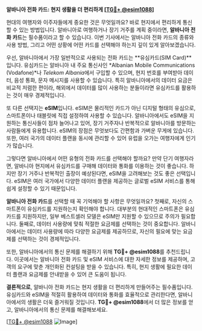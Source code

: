 **알바니아 전화 카드: 현지 생활을 더 편리하게 [[TG💪+ @esim1088](https://t.me/s/esim1088)]**

현대의 여행자와 이주자들에게 중요한 것은 무엇일까요? 바로 현지에서 편리하게 통신할 수 있는 방법입니다. 알바니아로 여행하거나 장기 거주를 계획 중이라면, **알바니아 전화 카드**는 필수품이라고 할 수 있습니다. 이번 기사에서는 알바니아 전화 카드의 종류와 사용 방법, 그리고 어떤 상황에 어떤 카드를 선택해야 하는지 깊이 있게 알아보겠습니다.

우선, 알바니아에서 가장 일반적으로 사용되는 전화 카드는 **유심카드(SIM Card)**입니다. 유심카드는 알바니아 내 주요 통신사인 *Albanian Mobile Communications (Vodafone)*나 *Telekom Albania*에서 구입할 수 있으며, 현지 번호를 부여받아 데이터, 음성 통화, 문자 메시지를 사용할 수 있습니다. 특히 알바니아에서의 데이터 요금은 비교적 저렴한 편이라, 해외에서 데이터를 많이 사용하는 분들이라면 유심카드를 활용하는 것이 매우 경제적입니다.

또 다른 선택지는 **eSIM**입니다. eSIM은 물리적인 카드가 아닌 디지털 형태의 유심으로, 스마트폰이나 태블릿에 직접 설정하여 사용할 수 있습니다. 알바니아에서도 eSIM을 지원하는 통신사들이 점차 늘어나고 있어, 장기 거주자나 반복적으로 알바니아를 방문하는 사람들에게 유용합니다. eSIM의 장점은 무엇보다도 간편함과 가벼운 무게에 있습니다. 또한, 여러 국가의 데이터 플랜을 동시에 관리할 수 있어 유럽을 오가는 여행자에게 인기가 많습니다.

그렇다면 알바니아에서 어떤 유형의 전화 카드를 선택해야 할까요? 만약 단기 여행자라면, 알바니아 현지에서 유심카드를 구매해 데이터와 통화를 이용하는 것이 좋습니다. 하지만 장기 거주나 반복적인 출장이 예상된다면, eSIM을 고려해보는 것도 좋은 선택입니다. eSIM은 여러 국가에서 다양한 데이터 플랜을 제공하는 글로벌 eSIM 서비스를 통해 쉽게 설정할 수 있기 때문입니다.

**알바니아 전화 카드**를 선택할 때 꼭 기억해야 할 사항은 무엇일까요? 첫째로, 자신의 스마트폰이 유심카드를 지원하는지 확인해야 합니다. 대부분의 현대적인 스마트폰은 유심카드를 지원하지만, 일부 베스트셀러 모델은 eSIM만 지원할 수 있으므로 주의가 필요합니다. 둘째로, 데이터 사용량에 맞춰 적절한 요금제를 선택하는 것이 중요합니다. 알바니아에서는 데이터 사용량에 따라 다양한 요금제를 제공하므로, 자신의 필요에 맞는 요금제를 선택하는 것이 경제적입니다.

또한, 알바니아에서의 통신 문제를 해결하기 위해 **TG💪+ @esim1088**를 추천드립니다. 이곳에서는 알바니아 전화 카드 및 eSIM 서비스에 대한 자세한 정보를 제공하며, 고객의 요구에 맞춘 개인화된 컨설팅을 받을 수 있습니다. 특히, 현지 생활에 필요한 데이터 플랜과 요금제를 안내받을 수 있어 큰 도움이 됩니다.

**결론적으로**, 알바니아 전화 카드는 현지 생활을 더 편리하게 만들어주는 필수품입니다. 유심카드와 eSIM을 적절히 활용하여 데이터와 통화를 효율적으로 관리한다면, 알바니아에서의 생활은 더욱 즐거워질 것입니다. **TG💪+ @esim1088**에서 더 많은 정보를 얻고, 알바니아에서의 통신 문제를 해결해보세요.

[[TG💪+ @esim1088](https://t.me/s/esim1088) ![Image](https://i.postimg.cc/Y0z9fWf4/image.png)]
